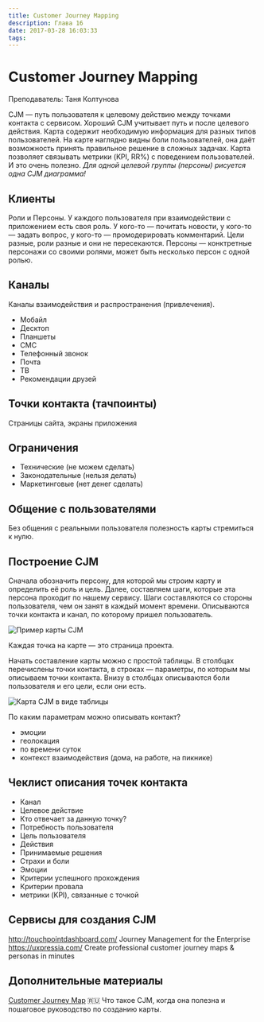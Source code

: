 ```yaml
---
title: Customer Journey Mapping
description: Глава 16
date: 2017-03-28 16:03:33
tags: 
---
```


# Customer Journey Mapping
Преподаватель: Таня Колтунова

CJM — путь пользователя к целевому действию между точками контакта с сервисом. Хороший CJM учитывает путь и после целевого действия. Карта содержит необходимую информация для разных типов пользователей.
На карте наглядно видны боли пользователей, она даёт возможность принять правильное решение в сложных задачах.
Карта позволяет связывать метрики (KPI, RR%) с поведением пользователей. И это очень полезно.
_Для одной целевой группы (персоны) рисуется одна CJM диаграмма!_

## Клиенты
Роли и Персоны.
У каждого пользователя при взаимодействии с приложением есть своя роль. У кого-то — почитать новости, у кого-то — задать вопрос, у кого-то — промодерировать комментарий. Цели разные, роли разные и они не пересекаются. Персоны — конктретные персонажи со своими ролями, может быть несколько персон с одной ролью.

## Каналы
Каналы взаимодействия и распространения (привлечения).

* Мобайл
* Десктоп
* Планшеты
* СМС
* Телефонный звонок
* Почта
* ТВ
* Рекомендации друзей

## Точки контакта (тачпоинты)

Страницы сайта, экраны приложения

## Ограничения

* Технические (не можем сделать)
* Законодательные (нельзя делать)
* Маркетинговые (нет денег сделать)

## Общение с пользователями

Без общения с реальными пользователя полезность карты стремиться к нулю.

## Построение CJM

Сначала обозначить персону, для которой мы строим карту и определить её роль и цель.
Далее, составляем шаги, которые эта персона проходит по нашему сервису. Шаги составляются со стороны пользователя, чем он занят в каждый момент времени. Описываются точки контакта и канал, по которому пришел пользователь.

![Пример карты CJM](cjm-example.jpg)

Каждая точка на карте — это страница проекта. 


Начать составление карты можно с простой таблицы. В столбцах перечислены точки контакта, в строках — параметры, по которым мы описываем точки контакта. Внизу в столбцах описываются боли пользователя и его цели, если они есть.

![Карта CJM в виде таблицы](cjm-xls.jpg)

По каким параметрам можно описывать контакт?

* эмоции
* геолокация
* по времени суток
* контекст взаимодействия (дома, на работе, на пикнике)

## Чеклист описания точек контакта

* Канал
* Целевое действие
* Кто отвечает за данную точку?
* Потребность пользователя
* Цель пользователя
* Действия
* Принимаемые решения
* Страхи и боли
* Эмоции
* Критерии успешного прохождения
* Критерии провала
* метрики (KPI), связанные с точкой

## Сервисы для создания CJM

http://touchpointdashboard.com/ Journey Management for the Enterprise
https://uxpressia.com/ Create professional customer journey maps & personas in minutes


## Дополнительные материалы
[Customer Journey Map](https://medium.com/@copylove/customer-journey-map-8a5ac61d6b5e) :ru:
Что такое CJM, когда она полезна и пошаговое руководство по созданию карты.